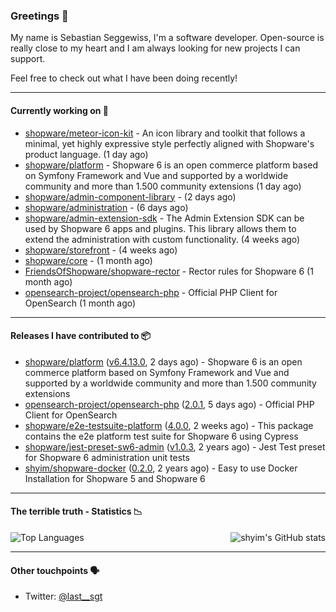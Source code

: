 ### Greetings 👋

My name is Sebastian Seggewiss, I'm a software developer.
Open-source is really close to my heart and I am always looking for new projects I can support.

Feel free to check out what I have been doing recently!

---

#### Currently working on 💪

- [shopware/meteor-icon-kit](https://github.com/shopware/meteor-icon-kit) - An icon library and toolkit that follows a minimal, yet highly expressive style perfectly aligned with Shopware&#39;s product language. (1 day ago)
- [shopware/platform](https://github.com/shopware/platform) - Shopware 6 is an open commerce platform based on Symfony Framework and Vue and supported by a worldwide community and more than 1.500 community extensions (1 day ago)
- [shopware/admin-component-library](https://github.com/shopware/admin-component-library) -  (2 days ago)
- [shopware/administration](https://github.com/shopware/administration) -  (6 days ago)
- [shopware/admin-extension-sdk](https://github.com/shopware/admin-extension-sdk) - The Admin Extension SDK can be used by Shopware 6 apps and plugins. This library allows them to extend the administration with custom functionality. (4 weeks ago)
- [shopware/storefront](https://github.com/shopware/storefront) -  (4 weeks ago)
- [shopware/core](https://github.com/shopware/core) -  (1 month ago)
- [FriendsOfShopware/shopware-rector](https://github.com/FriendsOfShopware/shopware-rector) - Rector rules for Shopware 6 (1 month ago)
- [opensearch-project/opensearch-php](https://github.com/opensearch-project/opensearch-php) - Official PHP Client for OpenSearch (1 month ago)

---

#### Releases I have contributed to 📦

- [shopware/platform](https://github.com/shopware/platform) ([v6.4.13.0](https://github.com/shopware/platform/releases/tag/v6.4.13.0), 2 days ago) - Shopware 6 is an open commerce platform based on Symfony Framework and Vue and supported by a worldwide community and more than 1.500 community extensions
- [opensearch-project/opensearch-php](https://github.com/opensearch-project/opensearch-php) ([2.0.1](https://github.com/opensearch-project/opensearch-php/releases/tag/2.0.1), 5 days ago) - Official PHP Client for OpenSearch
- [shopware/e2e-testsuite-platform](https://github.com/shopware/e2e-testsuite-platform) ([4.0.0](https://github.com/shopware/e2e-testsuite-platform/releases/tag/4.0.0), 2 weeks ago) - This package contains the e2e platform test suite for Shopware 6 using Cypress
- [shopware/jest-preset-sw6-admin](https://github.com/shopware/jest-preset-sw6-admin) ([v1.0.3](https://github.com/shopware/jest-preset-sw6-admin/releases/tag/v1.0.3), 2 years ago) - Jest Test preset for Shopware 6 administration unit tests
- [shyim/shopware-docker](https://github.com/shyim/shopware-docker) ([0.2.0](https://github.com/shyim/shopware-docker/releases/tag/0.2.0), 2 years ago) - Easy to use Docker Installation for Shopware 5 and Shopware 6

---

#### The terrible truth - Statistics 📉

<img align="right" alt="shyim's GitHub stats" src="https://github-readme-stats.vercel.app/api?username=seggewiss&count_private=1&show_icons=true&" />

![Top Languages](https://github-readme-stats.vercel.app/api/top-langs/?username=seggewiss)

---

#### Other touchpoints 🗣

- Twitter: [@last__sgt](https://twitter.com/last__sgt)
